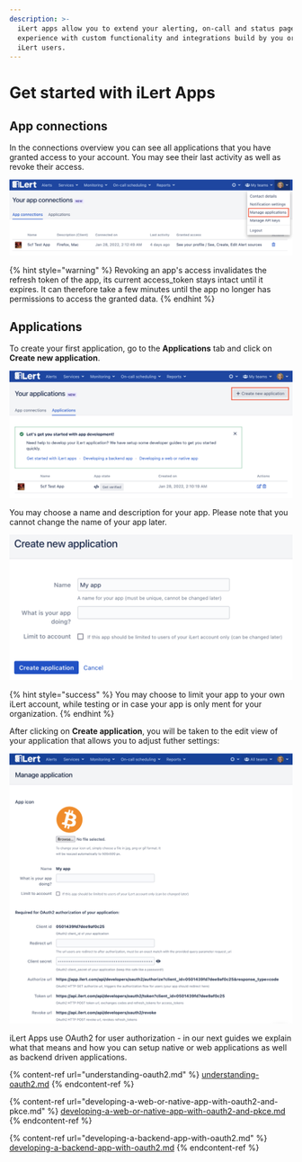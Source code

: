 ```yaml
---
description: >-
  iLert apps allow you to extend your alerting, on-call and status page
  experience with custom functionality and integrations build by you or other
  iLert users.
---
```


# Get started with iLert Apps

## App connections

In the connections overview you can see all applications that you have granted access to your account. You may see their last activity as well as revoke their access.

![Click on your profile and navigate to Manage applications](<../../.gitbook/assets/image (52) (1).png>)

{% hint style="warning" %}
Revoking an app's access invalidates the refresh token of the app, its current access\_token stays intact until it expires. It can therefore take a few minutes until the app no longer has permissions to access the granted data.
{% endhint %}

## Applications

To create your first application, go to the **Applications** tab and click on **Create new application**.

![](<../../.gitbook/assets/image (51).png>)

You may choose a name and description for your app. Please note that you cannot change the name of your app later.

![](<../../.gitbook/assets/image (58) (1).png>)

{% hint style="success" %}
You may choose to limit your app to your own iLert account, while testing or in case your app is only ment for your organization.
{% endhint %}

After clicking on **Create application**, you will be taken to the edit view of your application that allows you to adjust futher settings:

![](<../../.gitbook/assets/image (48).png>)

iLert Apps use OAuth2 for user authorization - in our next guides we explain what that means and how you can setup native or web applications as well as backend driven applications.

{% content-ref url="understanding-oauth2.md" %}
[understanding-oauth2.md](understanding-oauth2.md)
{% endcontent-ref %}

{% content-ref url="developing-a-web-or-native-app-with-oauth2-and-pkce.md" %}
[developing-a-web-or-native-app-with-oauth2-and-pkce.md](developing-a-web-or-native-app-with-oauth2-and-pkce.md)
{% endcontent-ref %}

{% content-ref url="developing-a-backend-app-with-oauth2.md" %}
[developing-a-backend-app-with-oauth2.md](developing-a-backend-app-with-oauth2.md)
{% endcontent-ref %}
